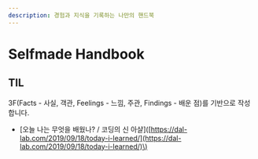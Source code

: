 ```yaml
---
description: 경험과 지식을 기록하는 나만의 핸드북
---
```


# Selfmade Handbook

## TIL

3F\(Facts - 사실, 객관, Feelings - 느낌, 주관, Findings - 배운 점\)를 기반으로 작성합니다.

* \[오늘 나는 무엇을 배웠나? / 코딩의 신 아샬\]\([https://dal-lab.com/2019/09/18/today-i-learned/](https://dal-lab.com/2019/09/18/today-i-learned/)\)



